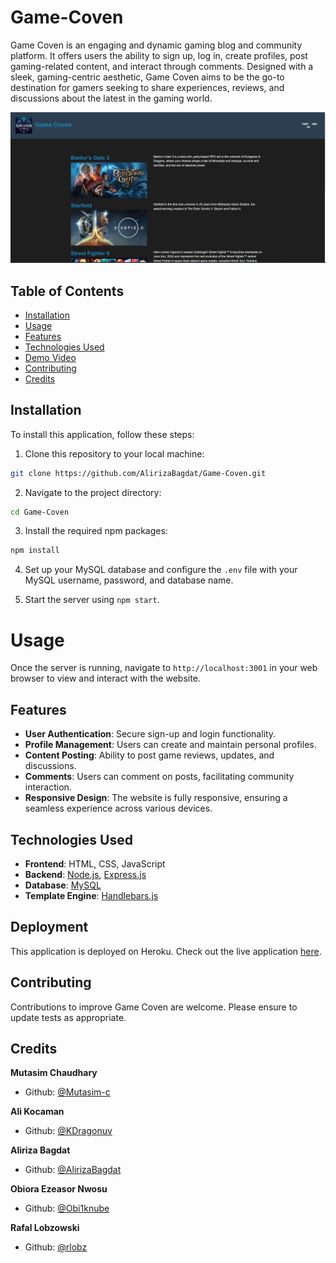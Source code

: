 # Game-Coven

Game Coven is an engaging and dynamic gaming blog and community platform. It offers users the ability to sign up, log in, create profiles, post gaming-related content, and interact through comments. Designed with a sleek, gaming-centric aesthetic, Game Coven aims to be the go-to destination for gamers seeking to share experiences, reviews, and discussions about the latest in the gaming world.

![website screenshot](./public/images/GameCoven.png)

## Table of Contents

- [Installation](#installation)
- [Usage](#usage)
- [Features](#features)
- [Technologies Used](#technologies-used)
- [Demo Video](#demo-video)
- [Contributing](#contributing)
- [Credits](#credits)

## Installation

To install this application, follow these steps:

1. Clone this repository to your local machine:

```bash
git clone https://github.com/AlirizaBagdat/Game-Coven.git
```
2. Navigate to the project directory:

```bash
cd Game-Coven
```
3. Install the required npm packages:

```bash
npm install
```
4. Set up your MySQL database and configure the `.env` file with your MySQL username, password, and database name.

5. Start the server using `npm start`.

# Usage

Once the server is running, navigate to `http://localhost:3001` in your web browser to view and interact with the website.

## Features

- **User Authentication**: Secure sign-up and login functionality.
- **Profile Management**: Users can create and maintain personal profiles.
- **Content Posting**: Ability to post game reviews, updates, and discussions.
- **Comments**: Users can comment on posts, facilitating community interaction.
- **Responsive Design**: The website is fully responsive, ensuring a seamless experience across various devices.

## Technologies Used

- **Frontend**: HTML, CSS, JavaScript
- **Backend**: [Node.js](https://nodejs.org/), [Express.js](https://expressjs.com/)
- **Database**: [MySQL](https://www.mysql.com/)
- **Template Engine**: [Handlebars.js](https://handlebarsjs.com/)

## Deployment

This application is deployed on Heroku. Check out the live application [here](https://).

## Contributing

Contributions to improve Game Coven are welcome. Please ensure to update tests as appropriate.

## Credits

**Mutasim Chaudhary**
- Github: [@Mutasim-c](https://github.com/Mutasim-c)

**Ali Kocaman**
- Github: [@KDragonuv](https://github.com/KDragonuv)

**Aliriza Bagdat**
- Github: [@AlirizaBagdat](https://github.com/AlirizaBagdat)

**Obiora Ezeasor Nwosu**
- Github: [@Obi1knube](https://github.com/Obi1knube)

**Rafal Lobzowski**
- Github: [@rlobz](https://github.com/rlobz)